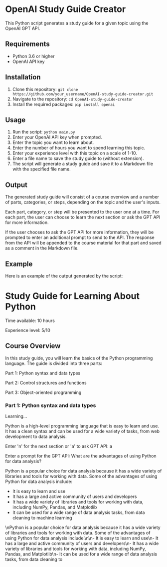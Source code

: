 # OpenAI Study Guide Creator

This Python script generates a study guide for a given topic using the OpenAI GPT API.

## Requirements

- Python 3.6 or higher
- OpenAI API key

## Installation

1. Clone this repository: `git clone https://github.com/your_username/OpenAI-study-guide-creator.git`
2. Navigate to the repository: `cd OpenAI-study-guide-creator`
3. Install the required packages: `pip install openai`

## Usage

1. Run the script: `python main.py`
2. Enter your OpenAI API key when prompted.
3. Enter the topic you want to learn about.
4. Enter the number of hours you want to spend learning this topic.
5. Enter your experience level with this topic on a scale of 1-10.
6. Enter a file name to save the study guide to (without extension).
7. The script will generate a study guide and save it to a Markdown file with the specified file name.

## Output

The generated study guide will consist of a course overview and a number of parts, categories, or steps, depending on the topic and the user's inputs.

Each part, category, or step will be presented to the user one at a time. For each part, the user can choose to learn the next section or ask the GPT API for more information.

If the user chooses to ask the GPT API for more information, they will be prompted to enter an additional prompt to send to the API. The response from the API will be appended to the course material for that part and saved as a comment in the Markdown file.

## Example

Here is an example of the output generated by the script:

# Study Guide for Learning About Python

Time available: 10 hours

Experience level: 5/10

## Course Overview

In this study guide, you will learn the basics of the Python programming language. The guide is divided into three parts:

Part 1: Python syntax and data types

Part 2: Control structures and functions

Part 3: Object-oriented programming

### Part 1: Python syntax and data types

Learning...

Python is a high-level programming language that is easy to learn and use. It has a clean syntax and can be used for a wide variety of tasks, from web development to data analysis.

Enter 'n' for the next section or 'a' to ask GPT API: a

Enter a prompt for the GPT API: What are the advantages of using Python for data analysis?

Python is a popular choice for data analysis because it has a wide variety of libraries and tools for working with data. Some of the advantages of using Python for data analysis include:

- It is easy to learn and use
- It has a large and active community of users and developers
- It has a wide variety of libraries and tools for working with data, including NumPy, Pandas, and Matplotlib
- It can be used for a wide range of data analysis tasks, from data cleaning to machine learning

<!-- GPT API response to 'What are the advantages of using Python for data analysis?': -->\nPython is a popular choice for data analysis because it has a wide variety of libraries and tools for working with data. Some of the advantages of using Python for data analysis include:\n\n- It is easy to learn and use\n- It has a large and active community of users and developers\n- It has a wide variety of libraries and tools for working with data, including NumPy, Pandas, and Matplotlib\n- It can be used for a wide range of data analysis tasks, from data cleaning to
